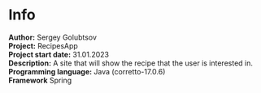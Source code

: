 # Info #
__Author:__ Sergey Golubtsov\
__Project:__ RecipesApp\
__Project start date:__ 31.01.2023\
__Description:__ A site that will show the recipe that the user is interested in.\
__Programming language:__ Java (corretto-17.0.6)\
__Framework__ Spring
